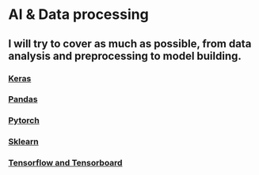 # AI & Data processing 

## I will try to cover as much as possible, from data analysis and preprocessing to model building.

### [Keras](https://github.com/DeusExAliquo/Knowledge/tree/main/PythonKnowledge/AIDataProcessing/Keras)

### [Pandas](https://github.com/DeusExAliquo/Knowledge/tree/main/PythonKnowledge/AIDataProcessing/Pandas)

### [Pytorch](https://github.com/DeusExAliquo/Knowledge/tree/main/PythonKnowledge/AIDataProcessing/Pytorch)

### [Sklearn](https://github.com/DeusExAliquo/Knowledge/tree/main/PythonKnowledge/AIDataProcessingSklearn)

### [Tensorflow and Tensorboard](https://github.com/DeusExAliquo/Knowledge/tree/main/PythonKnowledge/AIDataProcessing/TensorflowTensorboard)